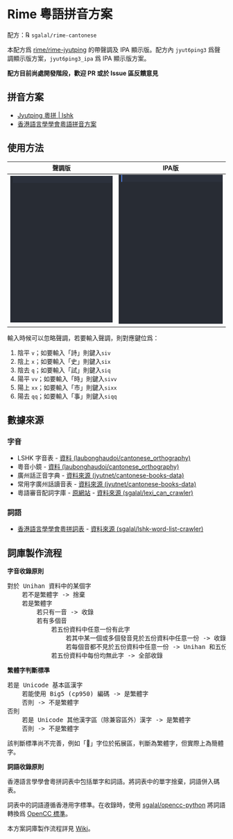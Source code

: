 # Rime 粵語拼音方案

配方：℞ `sgalal/rime-cantonese`

本配方爲 [rime/rime-jyutping](https://github.com/rime/rime-jyutping) 的帶聲調及 IPA 顯示版。配方內 `jyut6ping3` 爲聲調顯示版方案，`jyut6ping3_ipa` 爲 IPA 顯示版方案。

**配方目前尚處開發階段，歡迎 PR 或於 Issue 區反饋意見**

## 拼音方案

- [Jyutping 粵拼 | lshk](https://www.lshk.org/jyutping)
- [香港語言學學會粵語拼音方案](https://zh.wikipedia.org/wiki/香港語言學學會粵語拼音方案)

## 使用方法

| 聲調版                    | IPA版                    |
| ------------------------- | ------------------------ |
| ![示例1](./demo/tone.gif) | ![示例2](./demo/ipa.gif) |

輸入時候可以忽略聲調，若要輸入聲調，則對應鍵位爲：

1. 陰平 `v`；如要輸入「詩」則鍵入`siv`
2. 陰上 `x`；如要輸入「史」則鍵入`six`
3. 陰去 `q`；如要輸入「試」則鍵入`siq`
4. 陽平 `vv`；如要輸入「時」則鍵入`sivv`
5. 陽上 `xx`；如要輸入「市」則鍵入`sixx`
6. 陽去 `qq`；如要輸入「事」則鍵入`siqq`

## 數據來源

### 字音

- LSHK 字音表 - [資料 (laubonghaudoi/cantonese_orthography)](https://github.com/laubonghaudoi/cantonese_orthography/blob/master/LSHK%20Jyutping%20-%20Char%20-%20JP.csv)
- 粵音小鏡 - [資料 (laubonghaudoi/cantonese_orthography)](https://github.com/laubonghaudoi/cantonese_orthography/blob/master/%E7%B2%B5%E9%9F%B3%E5%B0%8F%E9%8F%A1(20160723).xls)
- 廣州話正音字典 - [資料來源 (jyutnet/cantonese-books-data)](https://github.com/jyutnet/cantonese-books-data/tree/master/2004_%E5%BB%A3%E5%B7%9E%E8%A9%B1%E6%AD%A3%E9%9F%B3%E5%AD%97%E5%85%B8)
- 常用字廣州話讀音表 - [資料來源 (jyutnet/cantonese-books-data)](https://github.com/jyutnet/cantonese-books-data/tree/master/1992_%E5%B8%B8%E7%94%A8%E5%AD%97%E5%BB%A3%E5%B7%9E%E8%A9%B1%E8%AE%80%E9%9F%B3%E8%A1%A8)
- 粵語審音配詞字庫 - [原網站](https://humanum.arts.cuhk.edu.hk/Lexis/lexi-can/) - [資料來源 (sgalal/lexi_can_crawler)](https://github.com/sgalal/lexi_can_crawler)

### 詞語

- [香港語言學學會粵拼詞表](https://corpus.eduhk.hk/JPwordlist/) - [資料來源 (sgalal/lshk-word-list-crawler)](https://github.com/sgalal/lshk-word-list-crawler)

## 詞庫製作流程

**字音收錄原則**

<pre>
對於 Unihan 資料中的某個字
    若不是繁體字 -> 捨棄
    若是繁體字
        若只有一音 -> 收錄
        若有多個音
            若五份資料中任意一份有此字
                若其中某一個或多個發音見於五份資料中任意一份 -> 收錄這幾個發音
                若每個音都不見於五份資料中任意一份 -> Unihan 和五份資料中的發音均收錄
            若五份資料中每份均無此字 -> 全部收錄
</pre>

**繁體字判斷標準**

<pre>
若是 Unicode 基本區漢字
    若能使用 Big5 (cp950) 編碼 -> 是繁體字
    否則 -> 不是繁體字
否則
    若是 Unicode 其他漢字區（除兼容區外）漢字 -> 是繁體字
    否則 -> 不是繁體字
</pre>

該判斷標準尚不完善，例如「𬶕」字位於拓展區，判斷為繁體字，但實際上為簡體字。

**詞語收錄原則**

香港語言學學會粵拼詞表中包括單字和詞語。將詞表中的單字捨棄，詞語併入碼表。

詞表中的詞語遵循香港用字標準。在收錄時，使用 [sgalal/opencc-python](https://github.com/sgalal/opencc-python) 將詞語轉換爲 [OpenCC 標準](https://ytenx.org/byohlyuk/KienxPyan)。

本方案詞庫製作流程詳見 [Wiki](https://github.com/sgalal/rime-cantonese/wiki/%E6%9C%AC%E6%96%B9%E6%A1%88%E7%A2%BC%E8%A1%A8%E8%A3%BD%E4%BD%9C%E6%B5%81%E7%A8%8B)。
